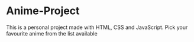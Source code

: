 # Anime-Project
This is a personal project made with HTML, CSS and JavaScript. Pick your favourite anime from the list available

